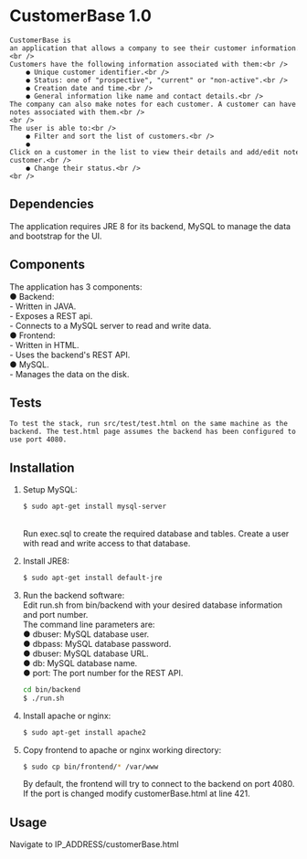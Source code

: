 # CustomerBase 1.0

    CustomerBase is an application that allows a company to see their customer information.<br />
    Customers have the following information associated with them:<br />
        ● Unique customer identifier.<br />
        ● Status: one of "prospective", "current" or "non-active".<br />
        ● Creation date and time.<br />
        ● General information like name and contact details.<br />
    The company can also make notes for each customer. A customer can have any number of  notes associated with them.<br />
    <br />
    The user is able to:<br />
        ● Filter and sort the list of customers.<br />
        ● Click on a customer in the list to view their details and add/edit notes for that customer.<br />
        ● Change their status.<br />
    <br />

## Dependencies

The application requires JRE 8 for its backend, MySQL to manage the data and bootstrap for the UI.

## Components

The application has 3 components:<br />
    ● Backend:<br />
        - Written in JAVA.<br />
        - Exposes a REST api.<br />
        - Connects to a MySQL server to read and write data.<br />
    ● Frontend:<br />
        - Written in HTML.<br />
        - Uses the backend's REST API.<br />
    ● MySQL.<br />
        - Manages the data on the disk.<br />

## Tests

    To test the stack, run src/test/test.html on the same machine as the backend. The test.html page assumes the backend has been configured to use port 4080.

## Installation

1. Setup MySQL:<br />
    ```bash
    $ sudo apt-get install mysql-server
    ```
    <br />
    Run exec.sql to create the required database and tables. Create a user with read and write access to that database.
	
2. Install JRE8:<br />
	```bash
	$ sudo apt-get install default-jre
	```
	
3. Run the backend software:<br />
    Edit run.sh from bin/backend with your desired database information and port number.<br />
    The command line parameters are:<br />
        ● dbuser: MySQL database user.<br />
        ● dbpass: MySQL database password.<br />
        ● dbuser: MySQL database URL.<br />
        ● db: MySQL database name.<br />
        ● port: The port number for the REST API.<br />

	```bash
    cd bin/backend
	$ ./run.sh
	```

4. Install apache or nginx:<br />
	```bash
	$ sudo apt-get install apache2    
	```

5. Copy frontend to apache or nginx working directory:<br />
	```bash
	$ sudo cp bin/frontend/* /var/www  
	```

    By default, the frontend will try to connect to the backend on port 4080. If the port is changed modify customerBase.html at line 421.

## Usage

Navigate to IP_ADDRESS/customerBase.html<br />
